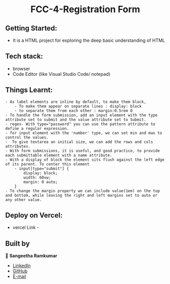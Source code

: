 


<h1 align="center"> FCC-4-Registration Form </h1>

## Getting Started:
- It is a HTML project for exploring the deep basic understanding of HTML

## Tech stack:
- browser
- Code Editor (like Visual Studio Code/ notepad)

## Things Learnt:
    - As label elements are inline by default, to make them block, 
        - To make them appear on separate lines : display: block
        - to separate them from each other : margin:0.5rem 0
    - To handle the form submission, add an input element with the type attribute set to submit and the value attribute set to Submit.
    - regex- With type="password" you can use the pattern attribute to define a regular expression.
    - for input element with the 'number' type, we can set min and max to control the values.
    -  To give textarea an initial size, we can add the rows and cols attributes.
    - With form submissions, it is useful, and good practice, to provide each submittable element with a name attribute.
    - With a display of block the element sits flush against the left edge of its parent. To center this element
        - input[type="submit"] {
            display: block;
            width: 60vw;
            margin: 0 auto;
        }
    - To change the margin property we can include value(1em) on the top and bottom, while leaving the right and left margins set to auto or any other value.

<!-- ## application shots -->

<!-- ![image1](https://github.com/Sangi19/lob/main/image/image1.PNG)-->

## Deploy on Vercel:
- vercel Link -

## Built by

👤 **Sangeetha Ramkumar**

- [LinkedIn](https://www.linkedin.com/in/sangeetharamkumar)
- [GitHub](https://github.com/Sangi19)
- [E-mail](sangiammu1020@gmail.com)